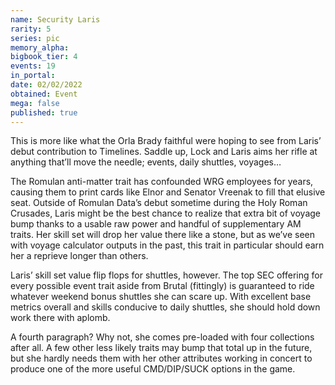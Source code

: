 ```yaml
---
name: Security Laris
rarity: 5
series: pic
memory_alpha:
bigbook_tier: 4
events: 19
in_portal:
date: 02/02/2022
obtained: Event
mega: false
published: true
---
```


This is more like what the Orla Brady faithful were hoping to see from Laris’ debut contribution to Timelines. Saddle up, Lock and Laris aims her rifle at anything that’ll move the needle; events, daily shuttles, voyages…

The Romulan anti-matter trait has confounded WRG employees for years, causing them to print cards like Elnor and Senator Vreenak to fill that elusive seat. Outside of Romulan Data’s debut sometime during the Holy Roman Crusades, Laris might be the best chance to realize that extra bit of voyage bump thanks to a usable raw power and handful of supplementary AM traits. Her skill set will drop her value there like a stone, but as we’ve seen with voyage calculator outputs in the past, this trait in particular should earn her a reprieve longer than others.

Laris’ skill set value flip flops for shuttles, however. The top SEC offering for every possible event trait aside from Brutal (fittingly) is guaranteed to ride whatever weekend bonus shuttles she can scare up. With excellent base metrics overall and skills conducive to daily shuttles, she should hold down work there with aplomb.

A fourth paragraph? Why not, she comes pre-loaded with four collections after all. A few other less likely traits may bump that total up in the future, but she hardly needs them with her other attributes working in concert to produce one of the more useful CMD/DIP/SUCK options in the game.
